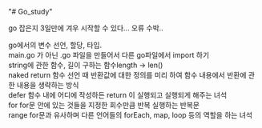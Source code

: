 "# Go_study"

go 잡은지 3일만에 겨우 시작할 수 있다... 오류 수박..

go에서의 변수 선언, 할당, 타입.  
main.go 가 아닌 .go 파일을 만들어서 다른 go파일에서 import 하기  
string에 관한 함수, 길이 구하는 함수length -> len()  
naked return 함수 선언 때 반환값에 대한 정의를 미리 하여 함수 내용에서 반환에 관한 내용을 생략하는 방식  
defer 함수 내에 어디에 작성하든 return 이 실행되고 실행되게 해주는 녀석  
for  for문 안에 있는 것들을 지정한 회수만큼 반복 실행하는 반복문  
range  for문과 유사하며 다른 언어들의 forEach, map, loop 등의 역할을 하는 녀석  
